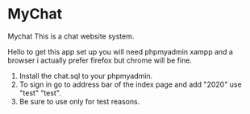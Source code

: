 # MyChat
Mychat
This is a chat website system.

Hello to get this app set up you will need phpmyadmin xampp and a browser i actually prefer firefox but chrome will be fine. 

1. Install the chat.sql to your phpmyadmin.
2. To sign in go to address bar of the index page and add "2020" use "test" "test".
3. Be sure to use only for test reasons.

